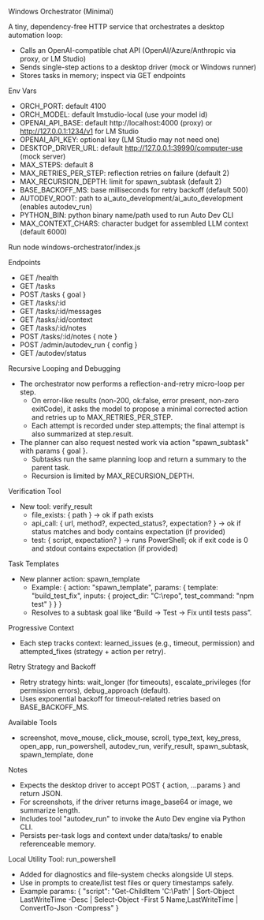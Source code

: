 Windows Orchestrator (Minimal)

A tiny, dependency-free HTTP service that orchestrates a desktop automation loop:
- Calls an OpenAI-compatible chat API (OpenAI/Azure/Anthropic via proxy, or LM Studio)
- Sends single-step actions to a desktop driver (mock or Windows runner)
- Stores tasks in memory; inspect via GET endpoints

Env Vars
- ORCH_PORT: default 4100
- ORCH_MODEL: default lmstudio-local (use your model id)
- OPENAI_API_BASE: default http://localhost:4000 (proxy) or http://127.0.0.1:1234/v1 for LM Studio
- OPENAI_API_KEY: optional key (LM Studio may not need one)
- DESKTOP_DRIVER_URL: default http://127.0.0.1:39990/computer-use (mock server)
- MAX_STEPS: default 8
- MAX_RETRIES_PER_STEP: reflection retries on failure (default 2)
- MAX_RECURSION_DEPTH: limit for spawn_subtask (default 2)
- BASE_BACKOFF_MS: base milliseconds for retry backoff (default 500)
- AUTODEV_ROOT: path to ai_auto_development/ai_auto_development (enables autodev_run)
- PYTHON_BIN: python binary name/path used to run Auto Dev CLI
- MAX_CONTEXT_CHARS: character budget for assembled LLM context (default 6000)

Run
  node windows-orchestrator/index.js

Endpoints
- GET /health
- GET /tasks
- POST /tasks { goal }
- GET /tasks/:id
- GET /tasks/:id/messages
- GET /tasks/:id/context
- GET /tasks/:id/notes
- POST /tasks/:id/notes { note }
- POST /admin/autodev_run { config }
- GET /autodev/status

Recursive Looping and Debugging
- The orchestrator now performs a reflection-and-retry micro-loop per step.
  - On error-like results (non-200, ok:false, error present, non-zero exitCode), it asks the model to propose a minimal corrected action and retries up to MAX_RETRIES_PER_STEP.
  - Each attempt is recorded under step.attempts; the final attempt is also summarized at step.result.
- The planner can also request nested work via action "spawn_subtask" with params { goal }.
  - Subtasks run the same planning loop and return a summary to the parent task.
  - Recursion is limited by MAX_RECURSION_DEPTH.

Verification Tool
- New tool: verify_result
  - file_exists: { path } → ok if path exists
  - api_call: { url, method?, expected_status?, expectation? } → ok if status matches and body contains expectation (if provided)
  - test: { script, expectation? } → runs PowerShell; ok if exit code is 0 and stdout contains expectation (if provided)

Task Templates
- New planner action: spawn_template
  - Example: { action: "spawn_template", params: { template: "build_test_fix", inputs: { project_dir: "C:\\repo", test_command: "npm test" } } }
  - Resolves to a subtask goal like “Build → Test → Fix until tests pass”.

Progressive Context
- Each step tracks context: learned_issues (e.g., timeout, permission) and attempted_fixes (strategy + action per retry).

Retry Strategy and Backoff
- Retry strategy hints: wait_longer (for timeouts), escalate_privileges (for permission errors), debug_approach (default).
- Uses exponential backoff for timeout-related retries based on BASE_BACKOFF_MS.

Available Tools
- screenshot, move_mouse, click_mouse, scroll, type_text, key_press, open_app, run_powershell, autodev_run, verify_result, spawn_subtask, spawn_template, done


Notes
- Expects the desktop driver to accept POST { action, ...params } and return JSON.
- For screenshots, if the driver returns image_base64 or image, we summarize length.
- Includes tool "autodev_run" to invoke the Auto Dev engine via Python CLI.
- Persists per-task logs and context under data/tasks/<id> to enable referenceable memory.

Local Utility Tool: run_powershell
- Added for diagnostics and file-system checks alongside UI steps.
- Use in prompts to create/list test files or query timestamps safely.
- Example params:
  { "script": "Get-ChildItem 'C:\\Path' | Sort-Object LastWriteTime -Desc | Select-Object -First 5 Name,LastWriteTime | ConvertTo-Json -Compress" }
